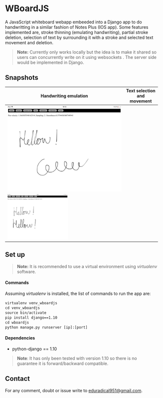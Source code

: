 WBoardJS
==========

A JavaScript whiteboard webapp embeeded into a Django app to do handwritting in a similar fashion of Notes Plus (IOS app).  Some features implemented are, stroke thinning (emulating handwriting), partial stroke deletion, selection of text by surrounding it with a stroke and selected text movement and deletion.


>**Note:** Currently only works locally but the idea is to make it shared so users can concurrently write on it using websockets . The server side would be implemented in Django.

Snapshots
---------------

Handwriting emulation     |  Text selection and movement             |
------------------------- |------------------------------------------|
<img src="extra/movetext.gif" alt="Drawing" style="width: 1500px;"/>|
<img src="extra/handwritten.png" alt="Drawing" style="width: 200px;"/>|

Set up
------------------
>**Note:** It is recommended to use a virtual environment using *virtualenv* software.
#### Commands
Assuming *virtualenv* is installed, the list of commands to run the app are:

    virtualenv venv_wboardjs
    cd venv_wboardjs
    source bin/activate
    pip install django==1.10
    cd wboardjs
    python manage.py runserver [ip]:[port]


#### Dependencies

- python-django == 1.10

> **Note**: It has only been tested with version 1.10 so there is no guarantee it is forward/backward compatible.

 Contact
-------------
For any comment, doubt or issue write to <eduradical951@gmail.com>.

